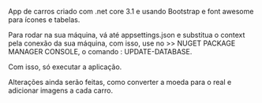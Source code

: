 App de carros criado com .net core 3.1 e usando Bootstrap e font awesome para ícones e tabelas.

Para rodar na sua máquina, vá até appsettings.json e substitua o context pela conexão da sua máquina, com isso, use no >>
NUGET PACKAGE MANAGER CONSOLE, o comando : UPDATE-DATABASE.

Com isso, só executar a aplicação.

Alterações ainda serão feitas, como converter a moeda para o real e adicionar imagens a cada carro.
